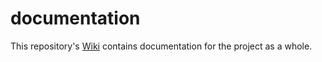 # documentation
This repository's [Wiki](https://github.com/AVC-Robotics/documentation/wiki) contains documentation for the project as a whole.
